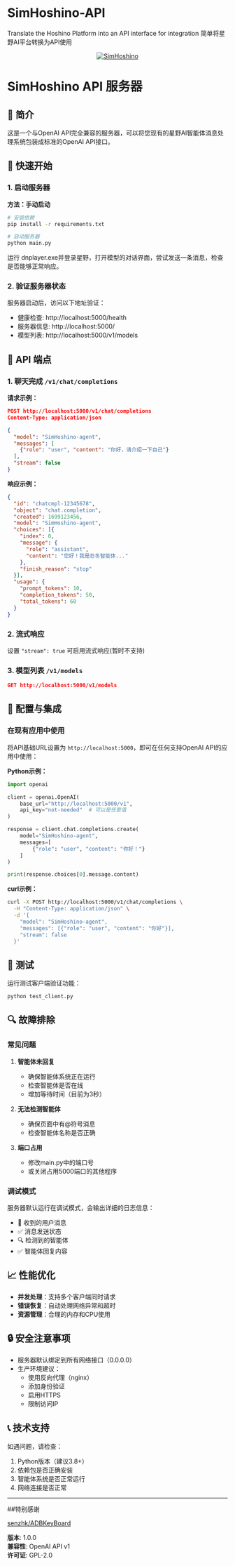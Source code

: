 # SimHoshino-API
Translate the Hoshino Platform into an API interface for integration 简单将星野AI平台转换为API使用

<p align="center">
<a href="https://github.com/TwperBody/SimHoshino-API">
<img src="https://github.com/TwperBody/SimHoshino-API/blob/main/sim.png" alt="SimHoshino"/>
</a>

# SimHoshino API 服务器

## 📖 简介

这是一个与OpenAI API完全兼容的服务器，可以将您现有的星野AI智能体消息处理系统包装成标准的OpenAI API接口。

## 🚀 快速开始

### 1. 启动服务器

**方法：手动启动**
```bash
# 安装依赖
pip install -r requirements.txt

# 启动服务器
python main.py
```
运行 dnplayer.exe并登录星野，打开模型的对话界面，尝试发送一条消息，检查是否能够正常响应。


### 2. 验证服务器状态

服务器启动后，访问以下地址验证：
- 健康检查: http://localhost:5000/health
- 服务器信息: http://localhost:5000/
- 模型列表: http://localhost:5000/v1/models

## 📡 API 端点

### 1. 聊天完成 `/v1/chat/completions`

**请求示例：**
```json
POST http://localhost:5000/v1/chat/completions
Content-Type: application/json

{
  "model": "SimHoshino-agent",
  "messages": [
    {"role": "user", "content": "你好，请介绍一下自己"}
  ],
  "stream": false
}
```

**响应示例：**
```json
{
  "id": "chatcmpl-12345678",
  "object": "chat.completion",
  "created": 1699123456,
  "model": "SimHoshino-agent",
  "choices": [{
    "index": 0,
    "message": {
      "role": "assistant",
      "content": "您好！我是忍冬智能体..."
    },
    "finish_reason": "stop"
  }],
  "usage": {
    "prompt_tokens": 10,
    "completion_tokens": 50,
    "total_tokens": 60
  }
}
```

### 2. 流式响应

设置 `"stream": true` 可启用流式响应(暂时不支持)


### 3. 模型列表 `/v1/models`

```json
GET http://localhost:5000/v1/models
```

## 🔧 配置与集成

### 在现有应用中使用

将API基础URL设置为 `http://localhost:5000`，即可在任何支持OpenAI API的应用中使用：

**Python示例：**
```python
import openai

client = openai.OpenAI(
    base_url="http://localhost:5000/v1",
    api_key="not-needed"  # 可以是任意值
)

response = client.chat.completions.create(
    model="SimHoshino-agent",
    messages=[
        {"role": "user", "content": "你好！"}
    ]
)

print(response.choices[0].message.content)
```

**curl示例：**
```bash
curl -X POST http://localhost:5000/v1/chat/completions \
  -H "Content-Type: application/json" \
  -d '{
    "model": "SimHoshino-agent",
    "messages": [{"role": "user", "content": "你好"}],
    "stream": false
  }'
```

## 🧪 测试

运行测试客户端验证功能：
```bash
python test_client.py
```

## 🔍 故障排除

### 常见问题

1. **智能体未回复**
   - 确保智能体系统正在运行
   - 检查智能体是否在线
   - 增加等待时间（目前为3秒）

2. **无法检测智能体**
   - 确保页面中有@符号消息
   - 检查智能体名称是否正确

3. **端口占用**
   - 修改main.py中的端口号
   - 或关闭占用5000端口的其他程序

### 调试模式

服务器默认运行在调试模式，会输出详细的日志信息：
- 📨 收到的用户消息
- ✅ 消息发送状态
- 🔍 检测到的智能体
- ✅ 智能体回复内容

## 📈 性能优化

- **并发处理**：支持多个客户端同时请求
- **错误恢复**：自动处理网络异常和超时
- **资源管理**：合理的内存和CPU使用

## 🔒 安全注意事项

- 服务器默认绑定到所有网络接口（0.0.0.0）
- 生产环境建议：
  - 使用反向代理（nginx）
  - 添加身份验证
  - 启用HTTPS
  - 限制访问IP

## 📞 技术支持

如遇问题，请检查：
1. Python版本（建议3.8+）
2. 依赖包是否正确安装
3. 智能体系统是否正常运行
4. 网络连接是否正常

---

##特别感谢

[senzhk/ADBKeyBoard](https://github.com/senzhk/ADBKeyBoard/tree/master?tab=GPL-2.0-1-ov-file)


**版本**: 1.0.0  
**兼容性**: OpenAI API v1  
**许可证**: GPL-2.0
